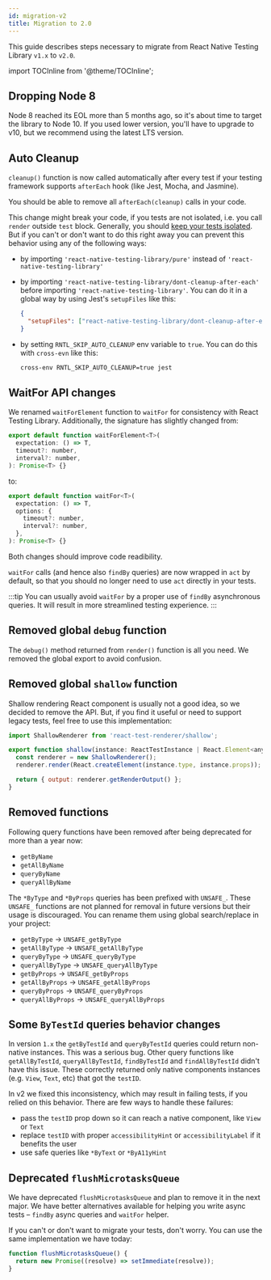 ```yaml
---
id: migration-v2
title: Migration to 2.0
---
```


This guide describes steps necessary to migrate from React Native Testing Library `v1.x` to `v2.0`.

import TOCInline from '@theme/TOCInline';

<TOCInline toc={toc} />

## Dropping Node 8

Node 8 reached its EOL more than 5 months ago, so it's about time to target the library to Node 10. If you used lower version, you'll have to upgrade to v10, but we recommend using the latest LTS version.

## Auto Cleanup

`cleanup()` function is now called automatically after every test if your testing framework supports `afterEach` hook (like Jest, Mocha, and Jasmine).

You should be able to remove all `afterEach(cleanup)` calls in your code.

This change might break your code, if you tests are not isolated, i.e. you call `render` outside `test` block. Generally, you should [keep your tests isolated](https://kentcdodds.com/blog/test-isolation-with-react). But if you can't or don't want to do this right away you can prevent this behavior using any of the following ways:

- by importing `'react-native-testing-library/pure'` instead of `'react-native-testing-library'`
- by importing `'react-native-testing-library/dont-cleanup-after-each'` before importing `'react-native-testing-library'`. You can do it in a global way by using Jest's `setupFiles` like this:

  ```json
  {
    "setupFiles": ["react-native-testing-library/dont-cleanup-after-each"];
  }
  ```

- by setting `RNTL_SKIP_AUTO_CLEANUP` env variable to `true`. You can do this with `cross-evn` like this:

  ```sh
  cross-env RNTL_SKIP_AUTO_CLEANUP=true jest
  ```

## WaitFor API changes

We renamed `waitForElement` function to `waitFor` for consistency with React Testing Library. Additionally, the signature has slightly changed from:

```jsx
export default function waitForElement<T>(
  expectation: () => T,
  timeout?: number,
  interval?: number,
): Promise<T> {}
```

to:

```jsx
export default function waitFor<T>(
  expectation: () => T,
  options: {
    timeout?: number,
    interval?: number,
  },
): Promise<T> {}
```

Both changes should improve code readibility.

`waitFor` calls (and hence also `findBy` queries) are now wrapped in `act` by default, so that you should no longer need to use `act` directly in your tests.

:::tip
You can usually avoid `waitFor` by a proper use of `findBy` asynchronous queries. It will result in more streamlined testing experience.
:::

## Removed global `debug` function

The `debug()` method returned from `render()` function is all you need. We removed the global export to avoid confusion.

## Removed global `shallow` function

Shallow rendering React component is usually not a good idea, so we decided to remove the API. But, if you find it useful or need to support legacy tests, feel free to use this implementation:

```js
import ShallowRenderer from 'react-test-renderer/shallow';

export function shallow(instance: ReactTestInstance | React.Element<any>) {
  const renderer = new ShallowRenderer();
  renderer.render(React.createElement(instance.type, instance.props));

  return { output: renderer.getRenderOutput() };
}
```

## Removed functions

Following query functions have been removed after being deprecated for more than a year now:

- `getByName`
- `getAllByName`
- `queryByName`
- `queryAllByName`

The `*ByType` and `*ByProps` queries has been prefixed with `UNSAFE_`. These `UNSAFE_` functions are not planned for removal in future versions but their usage is discouraged. You can rename them using global search/replace in your project:

- `getByType` -> `UNSAFE_getByType`
- `getAllByType` -> `UNSAFE_getAllByType`
- `queryByType` -> `UNSAFE_queryByType`
- `queryAllByType` -> `UNSAFE_queryAllByType`
- `getByProps` -> `UNSAFE_getByProps`
- `getAllByProps` -> `UNSAFE_getAllByProps`
- `queryByProps` -> `UNSAFE_queryByProps`
- `queryAllByProps` -> `UNSAFE_queryAllByProps`

## Some `ByTestId` queries behavior changes

In version `1.x` the `getByTestId` and `queryByTestId` queries could return non-native instances. This was a serious bug. Other query functions like `getAllByTestId`, `queryAllByTestId`, `findByTestId` and `findAllByTestId` didn't have this issue. These correctly returned only native components instances (e.g. `View`, `Text`, etc) that got the `testID`.

In v2 we fixed this inconsistency, which may result in failing tests, if you relied on this behavior. There are few ways to handle these failures:

- pass the `testID` prop down so it can reach a native component, like `View` or `Text`
- replace `testID` with proper `accessibilityHint` or `accessibilityLabel` if it benefits the user
- use safe queries like `*ByText` or `*ByA11yHint`

## Deprecated `flushMicrotasksQueue`

We have deprecated `flushMicrotasksQueue` and plan to remove it in the next major. We have better alternatives available for helping you write async tests – `findBy` async queries and `waitFor` helper.

If you can't or don't want to migrate your tests, don't worry. You can use the same implementation we have today:

```js
function flushMicrotasksQueue() {
  return new Promise((resolve) => setImmediate(resolve));
}
```
